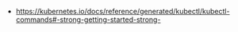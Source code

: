 * https://kubernetes.io/docs/reference/generated/kubectl/kubectl-commands#-strong-getting-started-strong-
